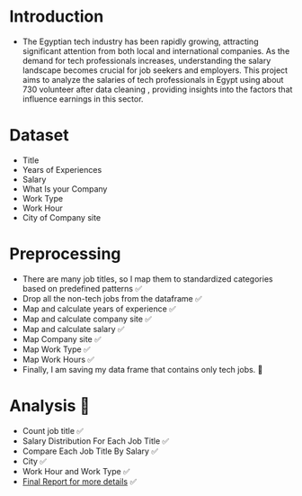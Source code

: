 
# Introduction
- The Egyptian tech industry has been rapidly growing, attracting significant attention from both local and international companies. As the demand for tech professionals increases, understanding the salary landscape becomes crucial for job seekers and employers. This project aims to analyze the salaries of tech professionals in Egypt using about 730 volunteer after data cleaning , providing insights into the factors that influence earnings in this sector.

# Dataset
- Title	
- Years of Experiences 
- Salary	
- What Is your Company
- Work Type
- Work Hour
- City of Company site

# Preprocessing
- There are many job titles, so I map them to standardized categories based on predefined patterns ✅
- Drop all the non-tech jobs from the dataframe ✅
- Map and calculate years of experience ✅
- Map and calculate company site ✅
- Map and calculate salary ✅
- Map Company site ✅
- Map Work Type ✅
- Map Work Hours ✅
- Finally, I am saving my data frame that contains only tech jobs. 💯
# Analysis :signal_strength: 
- Count job title ✅
- Salary Distribution For Each Job Title ✅
- Compare Each Job Title By Salary ✅
- City ✅
- Work Hour and Work Type ✅ 
- [Final Report for more details](https://docs.google.com/presentation/d/1G8pMJOV5aFM2TsFSBECm8BFdMQwT9FSf/edit?usp=sharing&ouid=102165771011244956232&rtpof=true&sd=true) ✅



